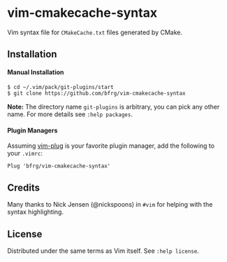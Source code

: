 # vim-cmakecache-syntax

Vim syntax file for `CMakeCache.txt` files generated by CMake.


## Installation

#### Manual Installation

```bash
$ cd ~/.vim/pack/git-plugins/start
$ git clone https://github.com/bfrg/vim-cmakecache-syntax
```
**Note:** The directory name `git-plugins` is arbitrary, you can pick any other
name. For more details see `:help packages`.

#### Plugin Managers

Assuming [vim-plug][plug] is your favorite plugin manager, add the following to
your `.vimrc`:
```vim
Plug 'bfrg/vim-cmakecache-syntax'
```


## Credits

Many thanks to Nick Jensen (@nickspoons) in `#vim` for helping with the syntax
highlighting.


## License

Distributed under the same terms as Vim itself. See `:help license`.

[plug]: https://github.com/junegunn/vim-plug
